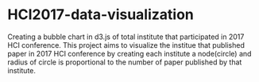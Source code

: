 # HCI2017-data-visualization
Creating a bubble chart in d3.js of total institute that participated in 2017 HCI conference. This project aims to visualize the institue that published paper in 2017 HCI conference by creating each institute a node(circle) and radius of circle is proportional to the number of paper published by that institute.
